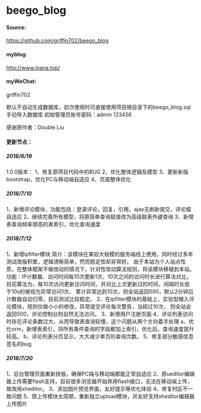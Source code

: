 # beego_blog

#### Source:
https://github.com/griffin702/beego_blog
#### myblog:
http://www.inana.top/
#### myWeChat:
griffin702

默认不自动生成数据库，初次使用时可直接使用项目根目录下的beego_blog.sql手动导入数据库
初始管理员账号密码：admin 123456

感谢原作者：Double Liu

#### 更新节点：
##### 2018/6/19
1.0.0版本：
1、修复原项目代码中的BUG
2、优化整体逻辑及模型
3、更新新版bootstrap，优化PC与移动端自适应
4、页面整体优化

##### 2018/7/10
1、新增评论模块，功能包括：登录评论，回复，引用，ajax无刷新提交，评论框自适应
2、继续完善所有模型，将原简单查询赋值改为高级联表外键查询
3、新增表查询频率很高的表索引，优化查询速度

##### 2018/7/12
1、新增ipfilter模块
简介：该模块在某较大规模的服务端线上使用，同时经过多年测试改版积累，逻辑清晰简单，然而稳定性却非常好。
由于本站为个人站点性质，在整体框架不做改动的情况下，针对性改动算法规则，将该模块移植到本站。
功能：IP计数器、访问时间每10次更新1次，10次之间的访问时长进行算法对比，
目前算法为，每10次访问更新访问时间，并对比上次更新过的时间，间隔时长低于10s的被视为异常访问1次，
累计异常达到10次，则全站返回500，默认2分钟后计数器自动归零，目前测试比较稳定。
2、在ipfilter模块的基础上，实验型植入评论模块，规则仅做小小的修改，异常提交评论每次警告，当超过10次，
则全站会返回500，评论控制台则自然无法访问。
3、新增用户注册页面
4、评论列表访问时存在评论条数过大，从而导致表查询较慢，这个问题从两个方向着手处理
	a、优化orm，新增表索引，将所有条件查询的字段都加上索引，优化后，查询速度提升较高。
	b、评论列表分页显示，大大减少单页的查询次数。
5、修复部分敏感信息签名的bug

##### 2018/7/20
1、后台管理页面重新排版，确保PC端与移动端都能正常自适应
2、原ueditor编辑器上传需要flash支持，目前很多浏览器开始弃用flash接口，无法在移动端上传，故改用xheditor。
3、添加图片预览界面，友好提示等优化体验
4、修复时区不一致问题
5、原上传模块太简陋，重新独立upload模块，并友好支持xheditor编辑器上传图片